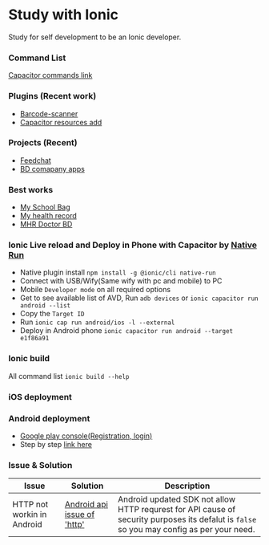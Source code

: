 # Study with Ionic
Study for self development to be an Ionic developer.


### Command List
[Capacitor commands link](https://capacitorjs.com/docs/getting-started/with-ionic)

### Plugins (Recent work)
- [Barcode-scanner](https://github.com/capacitor-community/barcode-scanner)
- [Capacitor resources add](https://github.com/leonardoquevedox/capacitor-resources)

### Projects (Recent)
- [Feedchat](https://play.google.com/store/apps/developer?id=Feedchat)
- [BD comapany apps](https://play.google.com/store/apps/developer?id=My+Global+App+Pty+Ltd)

### Best works
- [My School Bag](https://play.google.com/store/apps/details?id=com.myglobalapp.msb)
- [My health record](https://play.google.com/store/apps/details?id=com.health.mhr)
- [MHR Doctor BD](https://play.google.com/store/apps/details?id=com.myglobalapp.mhr.doctor)

### Ionic **Live reload and Deploy in Phone** with Capacitor by [Native Run](https://capacitorjs.com/docs/guides/live-reload)
 - Native plugin install `npm install -g @ionic/cli native-run`
 - Connect with USB/Wify(Same wify with pc and mobile) to PC
 - Mobile `Developer mode` on all required options
 - Get to see available list of AVD, Run `adb devices` or `ionic capacitor run android --list`
 - Copy the `Target ID`
 - Run `ionic cap run android/ios -l --external`
 - Deploy in Android phone `ionic capacitor run android --target e1f86a91`

### Ionic build
All command list `ionic build --help`

### iOS deployment

### Android deployment
- [Google play console(Registration, login)](https://developer.android.com/distribute/console)
- Step by step [link here](https://support.google.com/googleplay/android-developer/answer/9859152)

### Issue & Solution
Issue | Solution | Description
------------ | ------------- | -------------
HTTP not workin in Android | [Android api issue of 'http'](https://stackoverflow.com/questions/45940861/android-8-cleartext-http-traffic-not-permitted) | Android updated SDK not allow HTTP requrest for API cause of security purposes its defalut is `false` so you may config as per your need.
